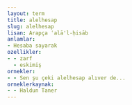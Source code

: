 ```yaml
---
layout: term
title: alelhesap
slug: alelhesap
lisan: Arapça ʿalā'l-ḥisāb
anlamlar:
- Hesaba sayarak
ozellikler:
- - zarf
  - eskimiş
ornekler:
- - Sen şu çeki alelhesap alıver de...
orneklerkaynak:
- - Haldun Taner
---
```


